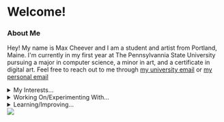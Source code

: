 # Welcome!

### About Me
Hey! My name is Max Cheever and I am a student and artist from Portland, Maine. I'm currently in my first year at The Pennsylvannia State University pursuing a major in computer science, a minor in art, and a certificate in digital art. Feel free to reach out to me through [my university email](mailto:mpc6231@psu.edu?subject=[GitHub]%20Max%20Cheever) or [my personal email](mailto:cheevermax@gmail.com)
<details>
  <summary>My Interests...</summary>
  <p></p>
  <p>:iphone: Web Based Applications</p>
  <p>:foggy: Art</p>
  <p>:technologist: Programming</p>
  <p>:desktop_computer: Web Design</p>
</details>

<details>
  <summary>Working On/Experimenting With...</summary>
  <p></p>
  <p>:house: Design and Frontend Development at WeAreLiving</p>
  <p>:foggy: Personal Art Projects</p>
  <p>:technologist: p5.js Projects</p>
  <p>:fountain_pen: Building a Personal Blog</p>
</details>

<details>
  <summary>Learning/Improving...</summary>
  <p></p>
  <p>p5.js</p>
  <p>react.js</p>
  <p>vanilla js</p>
  <p>node.js</p>
  <p>python</p>
</details>

<img src="https://maxcheever.github.io/max-cheever/images/shape.png" width="" height="" align="center">
